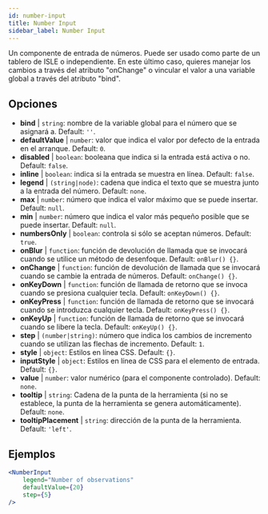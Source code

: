 ```yaml
---
id: number-input
title: Number Input
sidebar_label: Number Input
---
```


Un componente de entrada de números. Puede ser usado como parte de un tablero de ISLE o independiente. En este último caso, quieres manejar los cambios a través del atributo "onChange" o vincular el valor a una variable global a través del atributo "bind".

## Opciones

* __bind__ | `string`: nombre de la variable global para el número que se asignará a. Default: `''`.
* __defaultValue__ | `number`: valor que indica el valor por defecto de la entrada en el arranque. Default: `0`.
* __disabled__ | `boolean`: booleana que indica si la entrada está activa o no. Default: `false`.
* __inline__ | `boolean`: indica si la entrada se muestra en línea. Default: `false`.
* __legend__ | `(string|node)`: cadena que indica el texto que se muestra junto a la entrada del número. Default: `none`.
* __max__ | `number`: número que indica el valor máximo que se puede insertar. Default: `null`.
* __min__ | `number`: número que indica el valor más pequeño posible que se puede insertar. Default: `null`.
* __numbersOnly__ | `boolean`: controla si sólo se aceptan números. Default: `true`.
* __onBlur__ | `function`: función de devolución de llamada que se invocará cuando se utilice un método de desenfoque. Default: `onBlur() {}`.
* __onChange__ | `function`: función de devolución de llamada que se invocará cuando se cambie la entrada de números. Default: `onChange() {}`.
* __onKeyDown__ | `function`: función de llamada de retorno que se invoca cuando se presiona cualquier tecla. Default: `onKeyDown() {}`.
* __onKeyPress__ | `function`: función de llamada de retorno que se invocará cuando se introduzca cualquier tecla. Default: `onKeyPress() {}`.
* __onKeyUp__ | `function`: función de llamada de retorno que se invocará cuando se libere la tecla. Default: `onKeyUp() {}`.
* __step__ | `(number|string)`: número que indica los cambios de incremento cuando se utilizan las flechas de incremento. Default: `1`.
* __style__ | `object`: Estilos en línea CSS. Default: `{}`.
* __inputStyle__ | `object`: Estilos en línea de CSS para el elemento de entrada. Default: `{}`.
* __value__ | `number`: valor numérico (para el componente controlado). Default: `none`.
* __tooltip__ | `string`: Cadena de la punta de la herramienta (si no se establece, la punta de la herramienta se genera automáticamente). Default: `none`.
* __tooltipPlacement__ | `string`: dirección de la punta de la herramienta. Default: `'left'`.


## Ejemplos

```jsx live
<NumberInput
    legend="Number of observations"
    defaultValue={20}
    step={5}
/>
```

